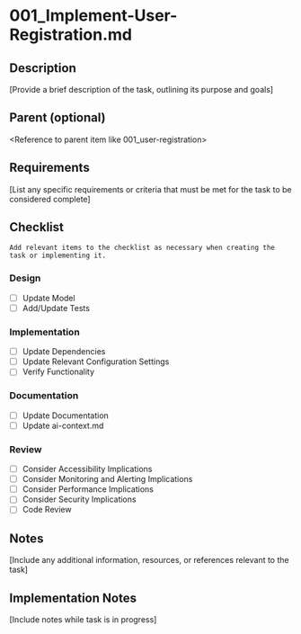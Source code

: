 # 001_Implement-User-Registration.md

## Description

[Provide a brief description of the task, outlining its purpose and goals]

## Parent (optional)
<Reference to parent item like 001_user-registration>

## Requirements

[List any specific requirements or criteria that must be met for the task to be considered complete]

## Checklist
    Add relevant items to the checklist as necessary when creating the task or implementing it.

### Design
- [ ] Update Model
- [ ] Add/Update Tests
### Implementation
- [ ] Update Dependencies
- [ ] Update Relevant Configuration Settings
- [ ] Verify Functionality
### Documentation
- [ ] Update Documentation
- [ ] Update ai-context.md
### Review
- [ ] Consider Accessibility Implications
- [ ] Consider Monitoring and Alerting Implications
- [ ] Consider Performance Implications
- [ ] Consider Security Implications
- [ ] Code Review

## Notes

[Include any additional information, resources, or references relevant to the task]

## Implementation Notes

[Include notes while task is in progress]
